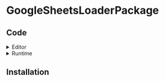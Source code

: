 # GoogleSheetsLoaderPackage

## Code
<details>
  <summary>Editor</summary>

  - [GoogleSheetEditor](Scripts/GoogleSheetEditor.cs) 테스트 <br><br>
  - [GoogleSheetDataContainer](Scripts/GoogleSheetDataContainer.cs) <br><br>
  - [GoogleSheetResponse](Scripts/GoogleSheetResponse.cs) <br><br>
  - [GoogleSheetDefine](Scripts/GoogleSheetDefine.cs)

</details>

<details>
  <summary>Runtime</summary>

  - [GoogleSheetLoader](Scripts/Scripts/GoogleSheetLoader.cs)



</details>

## Installation
